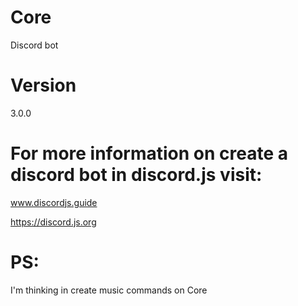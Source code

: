 # Core
Discord bot

# Version
3.0.0

# For more information on create a discord bot in discord.js visit:

www.discordjs.guide


https://discord.js.org

# PS:

I'm thinking in create music commands on Core
